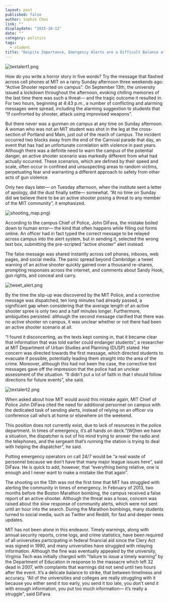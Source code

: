 ```yaml
---
layout: post
published: false
author: Sophie Chou
link: ""
displaydate: "2015-10-12"
date: ""
category: politics
tags: 
  - student
title: "Despite Importance, Emergency Alerts are a Difficult Balance at MIT  "
---
```




![textalert1.png]({{site.baseurl}}/assets/textalert1.png)

How do you write a horror story in five words? Try the message that flashed across cell phones at MIT on a rainy Sunday afternoon three weekends ago: “Active Shooter reported on campus”. On September 13th, the university issued a lockdown throughout the afternoon, evoking chilling memories of the last time there was such a threat— and the tragic outcome it resulted in. For two hours, beginning at 4:43 p.m., a number of conflicting and alarming messages were spread, including the alarming suggestion to students that “If confronted by shooter, attack using improvised weapons”.
 

But there never was a gunman on campus at any time on Sunday afternoon. A woman who was not an MIT student was shot in the leg at the cross-section of Portland and Main, just out of the reach of campus. The incident occurred two blocks away from the end of the Carnival parade that day, an event that has had an unfortunate correlation with violence in past years.  Although there was a definite need to warn the campus of the potential danger, an active shooter scenario was markedly different from what had actually occurred. These scenarios, which are defined by their speed and scale, often occur in confined and unsuspecting areas to random victims, perpetuating fear and warranting a different approach to safety from other acts of gun violence. 

Only two days later— on Tuesday afternoon, when the institute sent a letter of apology, did the dust finally settle— somewhat. “At no time on Sunday did we believe there to be an active shooter posing a threat to any member of the MIT community”, it emphasized.   

![shooting_map.png]({{site.baseurl}}/assets/shooting_map.png=250x))

According to the campus Chief of Police, John DiFava, the mistake boiled down to human error— the kind that often happens while filling out forms online. An officer had in fact typed the correct message to be relayed across campus into the alert system, but in sending it, selected the wrong text box, submitting the pre-scripted “active shooter” alert instead. 

The false message was shared instantly across cell phones, inboxes, web pages, and social media. The panic spread beyond Cambridge: a tweet warning of an active shooter quickly gained over a thousand re-shares, prompting responses across the internet, and comments about Sandy Hook, gun rights, and conceal and carry. 

![tweet_alert.png]({{site.baseurl}}/assets/tweet_alert.png)

By the time the slip-up was discovered by the MIT Police, and a corrective message was dispatched, ten long minutes had already passed, a significant gap when considering that the average length of an active shooter spree is only two and a half minutes longer.  Furthermore, ambiguities persisted: although the second message clarified that there was no active shooter on campus, it was unclear whether or not there had been an active shooter scenario at all.  
  
 
“I found it disconcerting, as the texts kept coming in, that it became clear that information that was told earlier could endanger students”, a researcher at MIT Department of Urban Studies and Planning (DUSP) stated. Her concern was directed towards the first message, which directed students to evacuate if possible, potentially leading them straight into the area of the crime. Moreover, although this had not been the case, the corrective text messages gave off the impression that the police had an unclear assessment of the situation. “It didn’t put a lot of faith in that I should follow directions for future events”, she said.
 

![textalert2.png]({{site.baseurl}}/assets/textalert2.png)

When asked about how MIT would avoid this mistake again, MIT Chief of Police John DiFava cited the need for additional personnel on campus with the dedicated task of sending alerts, instead of relying on an officer via conference call who’s at home or elsewhere on the weekend.

This position does not currently exist, due to lack of resources in the police department. In times of emergency, it’s all hands on deck.“[W]hen we have a situation, the dispatcher is out of his mind trying to answer the radio and the telephones, and the sergeant that’s running the station is trying to deal with helping the dispatcher”, he said. 

Putting emergency operators on call 24/7 would be “a real waste of personnel because we don’t have that many major league issues here”, said DiFava. He is quick to add, however, that “everything being relative, one is enough and I never want to make a mistake like that again”.

The shooting on the 13th was not the first time that MIT has struggled with alerting the community in times of emergency. In February of 2013, two months before the Boston Marathon bombing, the campus received a false report of an active shooter. Although the threat was a hoax, concern was raised about the slow response of community alerts, which were not sent until an hour into the search. During the Marathon bombings, many students turned to social media, such as Twitter and Reddit, for fast and deeper news updates. 

MIT has not been alone in this endeavor. Timely warnings, along with annual security reports, crime logs, and crime statistics, have been required of all universities participating in federal financial aid since the Clery Act was signed in 1990, and many universities have struggled with relaying information. Although the fine was eventually appealed by the university, Virginia Tech was initially charged with "failure to issue a timely warning” by the Department of Education in response to the massacre which left 32 dead in 2007, with complaints that warnings did not send until two hours after the event. It’s a delicate balance to strike, that between timeliness and accuracy. “All of the universities and colleges are really struggling with it because you either send it too early, you send it too late, you don’t send it with enough information, you put too much information— it’s really a struggle”, said DiFava. 
 
 
 

 
 